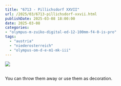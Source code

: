 ```yaml
---
title: "6713 - Pillichsdorf XXVII"
url: /2025/03/6713-pillichsdorf-xxvii.html
publishDate: 2025-03-08 18:00:00
date: 2025-03-08
categories:
- "olympus-m-zuiko-digital-ed-12-100mm-f4-0-is-pro"
tags:
  - "austria"
  - "niederosterreich"
  - "olympus-om-d-e-m1-mk-iii"
---
```

<div class="container">
<div class="center"><a target="_blank" href="https://d25zfm9zpd7gm5.cloudfront.net/1200x1200/2020/20200920_110218_lr.jpg"><img class="webfeedsFeaturedVisual" src="https://d25zfm9zpd7gm5.cloudfront.net/0600x0600/2020/20200920_110218_lr.jpg" /></a></div>
</div>
<br />

You can throw them away or use them as decoration.
